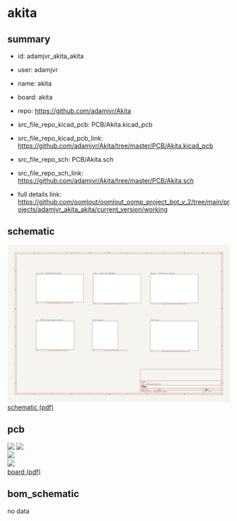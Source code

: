 # akita
 
## summary 
* id: adamjvr_akita_akita
* user: adamjvr
* name: akita
* board: akita
* repo: https://github.com/adamjvr/Akita
* src_file_repo_kicad_pcb: PCB/Akita.kicad_pcb
* src_file_repo_kicad_pcb_link: https://github.com/adamjvr/Akita/tree/master/PCB/Akita.kicad_pcb


* src_file_repo_sch: PCB/Akita.sch
* src_file_repo_sch_link: https://github.com/adamjvr/Akita/tree/master/PCB/Akita.sch
* full details link: https://github.com/oomlout/oomlout_oomp_project_bot_v_2/tree/main/projects/adamjvr_akita_akita/current_version/working  

## schematic  
![](working_schematic_600.png)  
[schematic (pdf)](working_schematic.pdf)  

## pcb  
![](working_3d_600.png) 
![](working_3d_front_600.png)  
![](working_3d_back_600.png)  
![](working_600.png)  
[board (pdf)](working.pdf)  


## bom_schematic
no data


